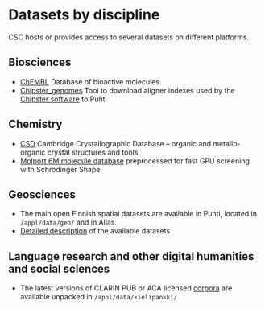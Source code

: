 # Datasets by discipline

CSC hosts or provides access to several datasets on different platforms.

## Biosciences
* [ChEMBL](../apps/chembl.md) Database of bioactive molecules.
* [Chipster_genomes](../apps/chipster_genomes.md) Tool to download aligner indexes used by the [Chipster software](https://chipster.csc.fi/index.shtml) to Puhti
 
## Chemistry
* [CSD](../apps/csd.md) Cambridge Crystallographic Database – organic and metallo-organic crystal structures and tools
* [Molport 6M molecule database](../support/tutorial/gpu-shape.md) preprocessed for fast GPU screening with Schrödinger Shape

## Geosciences
* The main open Finnish spatial datasets are available in Puhti, located in `/appl/data/geo/` and in Allas.
* [Detailed description](https://research.csc.fi/gis_data_in_csc_computing_env) of the available datasets

## Language research and other digital humanities and social sciences
* The latest versions of CLARIN PUB or ACA licensed [corpora](https://www.kielipankki.fi/corpora/) are available unpacked in `/appl/data/kielipankki/`
